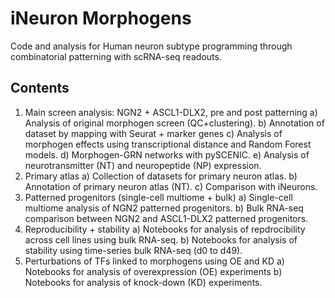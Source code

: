 # iNeuron Morphogens

Code and analysis for Human neuron subtype programming through combinatorial patterning with scRNA-seq readouts.

## Contents
1. Main screen analysis: NGN2 + ASCL1-DLX2, pre and post patterning
    a) Analysis of original morphogen screen (QC+clustering).
    b) Annotation of dataset by mapping with Seurat + marker genes
    c) Analysis of morphogen effects using transcriptional distance and Random Forest models.
    d) Morphogen-GRN networks with pySCENIC.
    e) Analysis of neurotransmitter (NT) and neuropeptide (NP) expression.
2. Primary atlas
    a) Collection of datasets for primary neuron atlas.
    b) Annotation of primary neuron atlas (NT).
    c) Comparison with iNeurons.
3. Patterned progenitors (single-cell multiome + bulk)
    a) Single-cell multiome analysis of NGN2 patterned progenitors.
    b) Bulk RNA-seq comparison between NGN2 and ASCL1-DLX2 patterned progenitors.
4. Reproducibility + stability
    a) Notebooks for analysis of repdrocibility across cell lines using bulk RNA-seq.
    b) Notebooks for analysis of stability using time-series bulk RNA-seq (d0 to d49).
5. Perturbations of TFs linked to morphogens using OE and KD
    a) Notebooks for analysis of overexpression (OE) experiments
    b) Notebooks for analysis of knock-down (KD) experiments.
